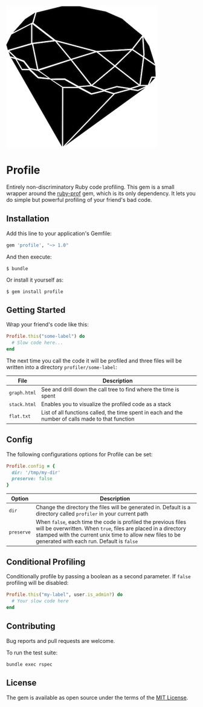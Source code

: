 ![alt ruby_silhouette](https://raw.githubusercontent.com/lukes/profile/master/img/ruby.png)

# Profile

Entirely non-discriminatory Ruby code profiling. This gem is a small wrapper around the [ruby-prof](https://github.com/ruby-prof/ruby-prof) gem, which is its only dependency. It lets you do simple but powerful profiling of your friend's bad code.

## Installation

Add this line to your application's Gemfile:

```ruby
gem 'profile', "~> 1.0"
```

And then execute:

    $ bundle

Or install it yourself as:

    $ gem install profile

## Getting Started

Wrap your friend's code like this:

```ruby
Profile.this("some-label") do
  # Slow code here...
end
```

The next time you call the code it will be profiled and three files will be written into a directory `profiler/some-label`:

| File | Description |
| ------------- | ------------- |
| `graph.html` | See and drill down the call tree to find where the time is spent |
| `stack.html` | Enables you to visualize the profiled code as a stack |
| `flat.txt` | List of all functions called, the time spent in each and the number of calls made to that function |

## Config

The following configurations options for Profile can be set:

```ruby
Profile.config = {
  dir: '/tmp/my-dir'
  preserve: false
}
```

| Option | Description |
| ------------- | ------------- |
| `dir`  | Change the directory the files will be generated in. Default is a directory called `profiler` in your current path |
| `preserve` | When `false`, each time the code is profiled the previous files will be overwritten. When `true`, files are placed in a directory stamped with the current unix time to allow new files to be generated with each run. Default is `false` |

## Conditional Profiling

Conditionally profile by passing a boolean as a second parameter. If `false` profiling will be disabled:

```ruby
Profile.this("my-label", user.is_admin?) do
  # Your slow code here
end
```

## Contributing

Bug reports and pull requests are welcome.

To run the test suite:

    bundle exec rspec

## License

The gem is available as open source under the terms of the [MIT License](https://opensource.org/licenses/MIT).
